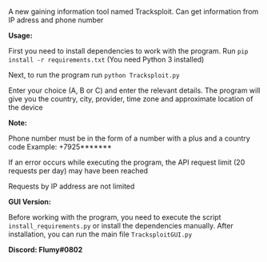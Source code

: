 A new gaining information tool named Tracksploit. Can get information from IP adress and phone number

**Usage:**

First you need to install dependencies to work with the program. Run `pip install -r requirements.txt` (You need Python 3 installed)

Next, to run the program run `python Tracksploit.py`

Enter your choice (A, B or C) and enter the relevant details. The program will give you the country, city, provider, time zone and approximate location of the device

**Note:**

Phone number must be in the form of a number with a plus and a country code
Example: +7925*******

If an error occurs while executing the program, the API request limit (20 requests per day) may have been reached

Requests by IP address are not limited

**GUI Version:**

Before working with the program, you need to execute the script `install_requirements.py` or install the dependencies manually. After installation, you can run the main file `TracksploitGUI.py`

**Discord: Flumy#0802**
